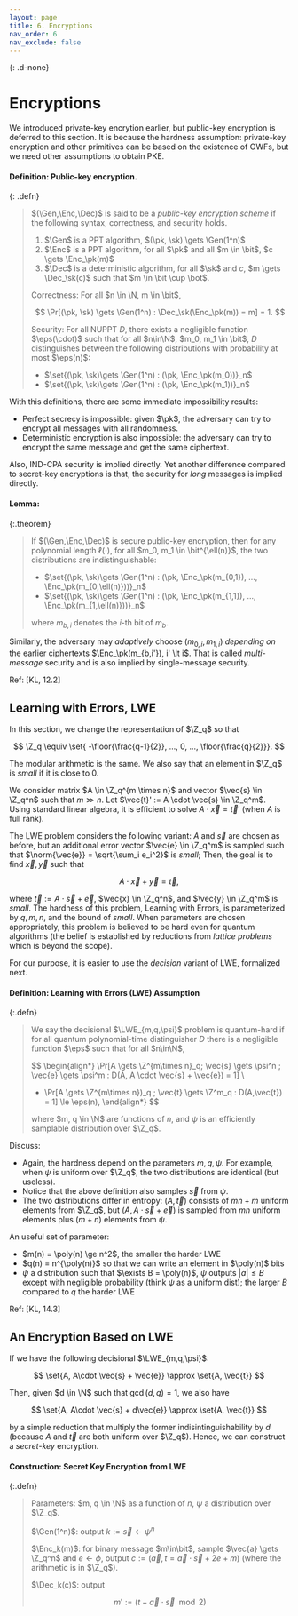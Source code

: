 ```yaml
---
layout: page
title: 6. Encryptions
nav_order: 6
nav_exclude: false
---
```


$$
\newcommand{\Enc}{\mathsf{Enc}}
\newcommand{\Dec}{\mathsf{Dec}}
\newcommand{\LWE}{\mathsf{LWE}}
\newcommand{\norm}[1]{{\| #1 \|}}
$$
{: .d-none}

Encryptions
=====================

We introduced private-key encrytion earlier, but public-key encryption is deferred to this section.
It is because the hardness assumption: private-key encryption and other primitives can be based on 
the existence of OWFs, but we need other assumptions to obtain PKE. 

#### **Definition:** Public-key encryption.

{: .defn}
> $(\Gen,\Enc,\Dec)$ is said to be a *public-key encryption scheme* 
> if the following syntax, correctness, and security holds.
> 
> 1. $\Gen$ is a PPT algorithm, $(\pk, \sk) \gets \Gen(1^n)$
> 2. $\Enc$ is a PPT algorithm, for all $\pk$ and all $m \in \bit$, $c \gets \Enc_\pk(m)$
> 3. $\Dec$ is a deterministic algorithm, for all $\sk$ and $c$, $m \gets \Dec_\sk(c)$ such that $m \in \bit \cup \bot$.
> 
> Correctness: For all $n \in \N, m \in \bit$,
>
> $$
> \Pr[(\pk, \sk) \gets \Gen(1^n) : \Dec_\sk(\Enc_\pk(m)) = m] = 1.
> $$  
> 
> Security:
> For all NUPPT $D$, there exists a negligible function $\eps(\cdot)$ such that
> for all $n\in\N$, $m_0, m_1 \in \bit$, $D$ distinguishes between the following distributions 
> with probability at most $\eps(n)$:
> 
> - $\set{(\pk, \sk)\gets \Gen(1^n) : (\pk, \Enc_\pk(m_0))}_n$
> - $\set{(\pk, \sk)\gets \Gen(1^n) : (\pk, \Enc_\pk(m_1))}_n$


With this definitions, there are some immediate impossibility results:

- Perfect secrecy is impossible: given $\pk$, the adversary can try to encrypt all messages with all randomness. 
- Deterministic encryption is also impossible: the adversary can try to encrypt the same message and get the same ciphertext.

Also, IND-CPA security is implied directly.
Yet another difference compared to secret-key encryptions is that,
the security for *long* messages is implied directly.

#### **Lemma:**

{:.theorem}
> If $(\Gen,\Enc,\Dec)$ is secure public-key encryption, then
> for any polynomial length $\ell(\cdot)$, for all $m_0, m_1 \in \bit^{\ell(n)}$,
> the two distributions are indistinguishable:
> 
> - $\set{(\pk, \sk)\gets \Gen(1^n) : (\pk, \Enc_\pk(m_{0,1}), ..., \Enc_\pk(m_{0,\ell(n)}))}_n$
> - $\set{(\pk, \sk)\gets \Gen(1^n) : (\pk, \Enc_\pk(m_{1,1}), ..., \Enc_\pk(m_{1,\ell(n)}))}_n$
> 
> where $m_{b,i}$ denotes the $i$-th bit of $m_b$.

Similarly, the adversary may *adaptively* choose $(m_{0,i}, m_{1,i})$ *depending on*
the earlier ciphertexts $\Enc_\pk(m_{b,i'}), i' \lt i$. 
That is called *multi-message* security and is also implied by single-message security.

Ref: [KL, 12.2]

Learning with Errors, LWE
-------------------------

In this section, we change the representation of $\Z_q$ so that

$$
\Z_q \equiv \set{ -\floor{\frac{q-1}{2}}, ..., 0, ..., \floor{\frac{q}{2}}}.
$$

The modular arithmetic is the same.
We also say that an element in $\Z_q$ is *small* if it is close to 0.

We consider matrix $A \in \Z_q^{m \times n}$ and vector $\vec{s} \in \Z_q^n$
such that $m \gg n$.
Let $\vec{t}' := A \cdot \vec{s} \in \Z_q^m$.
Using standard linear algebra, it is efficient to solve $A \cdot \vec{x} = \vec{t}'$
(when $A$ is full rank).

The LWE problem considers the following variant:
$A$ and $\vec{s}$ are chosen as before, but an additional error vector $\vec{e} \in \Z_q^m$
is sampled such that $\norm{\vec{e}} = \sqrt{\sum_i e_i^2}$ is *small*;
Then, the goal is to find $\vec{x}, \vec{y}$ such that

$$
A \cdot \vec{x} + \vec{y} = \vec{t},
$$

where $\vec{t} := A \cdot \vec{s} + \vec{e}$, $\vec{x} \in \Z_q^n$, and
$\vec{y} \in \Z_q^m$ is *small*.
The hardness of this problem, Learning with Errors,
is parameterized by $q, m, n$, and the bound of *small*.
When parameters are chosen appropriately, 
this problem is believed to be hard even for quantum algorithms
(the belief is established by reductions from *lattice problems* which is beyond the scope).

For our purpose, it is easier to use the *decision* variant of LWE, formalized next.

#### **Definition**: Learning with Errors (LWE) Assumption

{:.defn}
> We say the decisional $\LWE_{m,q,\psi}$ problem is quantum-hard 
> if for all quantum polynomial-time distinguisher $D$
> there is a negligible function $\eps$ such that for all $n\in\N$,
> 
> $$
> \begin{align*}
> \Pr[A \gets \Z^{m\times n}_q; \vec{s} \gets \psi^n ; \vec{e} \gets \psi^m : D(A, A \cdot \vec{s} + \vec{e}) = 1] \\
> - \Pr[A \gets \Z^{m\times n})_q ; \vec{t} \gets \Z^m_q : D(A,\vec{t}) = 1] \le \eps(n),
> \end{align*}
> $$
> 
> where $m, q \in \N$ are functions of $n$, and $\psi$ is an efficiently samplable distribution over $\Z_q$.

Discuss:

- Again, the hardness depend on the parameters $m,q,\psi$. 
  For example, when $\psi$ is uniform over $\Z_q$, the two distributions are identical (but useless).
- Notice that the above definition also samples $\vec{s}$ from $\psi$.
- The two distributions differ in entropy:
  $(A,\vec{t})$ consists of $mn + m$ uniform elements from $\Z_q$, 
  but $(A, A \cdot \vec{s} + \vec{e})$ is sampled from $mn$ uniform elements plus $(m+n)$ elements from $\psi$.

An useful set of parameter:

- $m(n) = \poly(n) \ge n^2$, the smaller the harder LWE
- $q(n) = n^{\poly(n)}$ so that we can write an element in $\poly(n)$ bits
- $\psi$ a distribution such that $\exists B = \poly(n)$, 
  $\psi$ outputs $|a| \le B$ except with negligible probability
  (think $\psi$ as a uniform dist);
  the larger $B$ compared to $q$ the harder LWE

Ref: [KL, 14.3]

An Encryption Based on LWE
--------------------------

If we have the following decisional $\LWE_{m,q,\psi}$:

$$
\set{A, A\cdot \vec{s} + \vec{e}} \approx \set{A, \vec{t}}
$$

Then, given $d \in \N$ such that $\gcd(d,q) = 1$, we also have

$$
\set{A, A\cdot \vec{s} + d\vec{e}} \approx \set{A, \vec{t}}
$$

by a simple reduction that multiply the former indisintinguishability by $d$
(because $A$ and $\vec{t}$ are both uniform over $\Z_q$).
Hence, we can construct a *secret-key* encryption.

#### **Construction**: Secret Key Encryption from LWE

{:.defn}
> Parameters: $m, q \in \N$ as a function of $n$, $\psi$ a distribution over $\Z_q$.
> 
> $\Gen(1^n)$:
> output $k := \vec{s} \gets \psi^n$
> 
> $\Enc_k(m)$:
> for binary message $m\in\bit$, sample $\vec{a} \gets \Z_q^n$ and $e \gets \phi$,
> output $c:=(\vec{a}, t = \vec{a} \cdot \vec{s} + 2e + m)$ (where the arithmetic is in $\Z_q$).
> 
> $\Dec_k(c)$:
> output
> 
> $$
> m' := (t - \vec{a}\cdot \vec{s} \mod 2)
> $$



